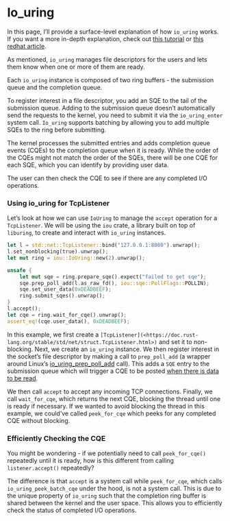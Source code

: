 # Io_uring

In this page, I’ll provide a surface-level explanation of how `io_uring` works. If you want a more in-depth explanation, check out [this tutorial](https://unixism.net/loti/what_is_io_uring.html) or [this redhat article](https://developers.redhat.com/articles/2023/04/12/why-you-should-use-iouring-network-io#:~:text=io_uring).

As mentioned, `io_uring` manages file descriptors for the users and lets them know when one or more of them are ready.

Each `io_uring` instance is composed of two ring buffers - the submission queue and the completion queue.

To register interest in a file descriptor, you add an SQE to the tail of the submission queue.  Adding to the submission queue doesn’t automatically send the requests to the kernel, you need to submit it via the `io_uring_enter` system call. `Io_uring` supports batching by allowing you to add multiple SQEs to the ring before submitting.

The kernel processes the submitted entries and adds completion queue events (CQEs) to the completion queue when it is ready. While the order of the CQEs might not match the order of the SQEs, there will be one CQE for each SQE, which you can identify by providing user data.

The user can then check the CQE to see if there are any completed I/O operations.

### Using io_uring for TcpListener

Let’s look at how we can use `IoUring` to manage the `accept` operation for a `TcpListener`. We will be using the `iou` crate, a library built on top of `liburing`, to create and interact with `io_uring` instances.

```rust
let l = std::net::TcpListener::bind("127.0.0.1:8080").unwrap();
l.set_nonblocking(true).unwrap();
let mut ring = iou::IoUring::new(2).unwrap();

unsafe {
    let mut sqe = ring.prepare_sqe().expect("failed to get sqe");
    sqe.prep_poll_add(l.as_raw_fd(), iou::sqe::PollFlags::POLLIN);
    sqe.set_user_data(0xDEADBEEF);
    ring.submit_sqes().unwrap();
}
l.accept();
let cqe = ring.wait_for_cqe().unwrap();
assert_eq!(cqe.user_data(), 0xDEADBEEF);
```

In this example, we first create a `[TcpListener](<https://doc.rust-lang.org/stable/std/net/struct.TcpListener.html>)` and set it to non-blocking. Next, we create an `io_uring` instance. We then register interest in the socket’s file descriptor by making a call to `prep_poll_add` (a wrapper around Linux’s [io_uring_prep_poll_add](https://man7.org/linux/man-pages/man3/io_uring_prep_poll_add.3.html) call). This adds a `SQE` entry to the submission queue which will trigger a CQE to be posted [when there is data to be read](https://github.com/nix-rust/nix/blob/e7c877abf73f7f74e358f260683b70ce46db13b0/src/poll.rs#L127).

We then call `accept` to accept any incoming TCP connections. Finally, we call `wait_for_cqe`, which returns the next CQE, blocking the thread until one is ready if necessary. If we wanted to avoid blocking the thread in this example, we could’ve called `peek_for_cqe` which peeks for any completed CQE without blocking.

### Efficiently Checking the CQE

You might be wondering - if we potentially need to call `peek_for_cqe()` repeatedly until it is ready, how is this different from calling `listener.accept()` repeatedly?

The difference is that `accept` is a system call while `peek_for_cqe`, which calls `io_uring_peek_batch_cqe` under the hood, is not a system call. This is due to the unique property of `io_uring` such that the completion ring buffer is shared between the kernel and the user space. This allows you to efficiently check the status of completed I/O operations.
